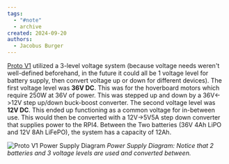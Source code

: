 ```yaml
---
tags:
  - "#note"
  - archive
created: 2024-09-20
authors:
  - Jacobus Burger
---
```

[Proto V1](Archive/Proto%20V1.md) utilized a 3-level voltage system (because voltage needs weren't well-defined beforehand, in the future it could all be 1 voltage level for battery supply, then convert voltage up or down for different devices).
The first voltage level was **36V DC**. This was for the hoverboard motors which require 250W at 36V of power. This was stepped up and down by a 36V<->12V step up/down buck-boost converter.
The second voltage level was **12V DC**. This ended up functioning as a common voltage for in-between use. This would then be converted with a 12V->5V5A step down converter that supplies power to the RPI4.
Between the Two batteries (36V 4Ah LiPO and 12V 8Ah LiFePO), the system has a capacity of 12Ah.


![Proto V1 Power Supply Diagram](Archive/2024-06-26%20power%20plan%20(Jacobus).jpg)
_Power Supply Diagram: Notice that 2 batteries and 3 voltage levels are used and converted between._

